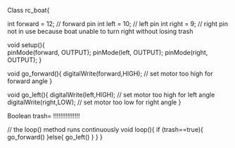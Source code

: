 Class rc_boat{

  int forward = 12;    // forward pin
  int left = 10;       // left pin
  int right = 9;       // right pin not in use because boat unable to turn right without losing   trash

  void setup(){                
    pinMode(forward, OUTPUT);
    pinMode(left, OUTPUT);
    pinMode(right, OUTPUT);
  }

  void go_forward(){
    digitalWrite(forward,HIGH);   // set motor too high for forward angle
  }

  void go_left(){
    digitalWrite(left,HIGH);     // set motor too high for left angle
    digitalWrite(right,LOW);     // set motor too low for right angle
  }

  Boolean trash= !!!!!!!!!!!!!!!
  
// the loop() method runs continuously
  void loop(){
    if (trash==true){
    	go_forward()
    }else{
    	go_left() 
    }
  }
}

  
 

